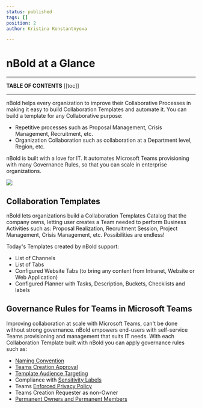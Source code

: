 ```yaml
---
status: published
tags: []
position: 2
author: Kristina Konstantnyova

---
```

# nBold at a Glance

***

**TABLE OF CONTENTS** \[\[toc\]\]

***

nBold helps every organization to improve their Collaborative Processes in making it easy to build Collaboration Templates and automate it. You can build a template for any Collaborative purpose:

* Repetitive processes such as Proposal Management, Crisis Management, Recruitment, etc.
* Organization Collaboration such as collaboration at a Department level, Region, etc.

nBold is built with a love for IT. It automates Microsoft Teams provisioning with many Governance Rules, so that you can scale in enterprise organizations.

![](/media/nbold-picture.png)

## Collaboration Templates

nBold lets organizations build a Collaboration Templates Catalog that the company owns, letting user creates a Team needed to perform Business Activities such as: Proposal Realization, Recruitment Session, Project Management, Crisis Management, etc. Possibilities are endless!

Today's Templates created by nBold support:

* List of Channels
* List of Tabs
* Configured Website Tabs (to bring any content from Intranet, Website or Web Application)
* Configured Planner with Tasks, Description, Buckets, Checklists and labels

## Governance Rules for Teams in Microsoft Teams

Improving collaboration at scale with Microsoft Teams, can't be done without strong governance. nBold empowers end-users with self-service Teams provisioning and management that suits IT needs. With each Collaboration Template built with nBold you can apply governance rules such as:

* [Naming Convention](/governance-policies/naming-conventions.md)
* [Teams Creation Approval](/governance-policies/approval.md)
* [Template Audience Targeting](/governance-policies/audience-targeting.md)
* Compliance with [Sensitivity Labels](/governance-policies/sensitivity-labels.md)
* Teams [Enforced Privacy Policy](/governance-policies/security-policy.md)
* Teams Creation Requester as non-Owner
* [Permanent Owners and Permanent Members](/governance-policies/permanent-owners-and-members-policy.md)